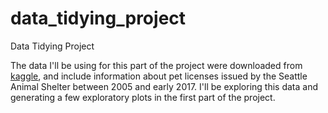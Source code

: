 # data_tidying_project
Data Tidying Project

The data I'll be using for this part of the project were downloaded from [kaggle](https://www.kaggle.com/aaronschlegel/seattle-pet-licenses/data), and include information about pet licenses issued by the Seattle Animal Shelter between 2005 and early 2017. I'll be exploring this data and generating a few exploratory plots in the first part of the project.


